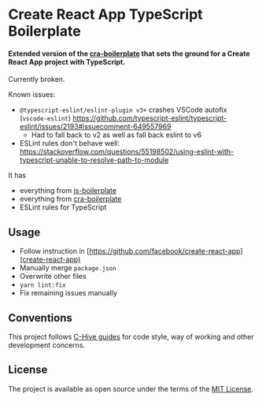# Create React App TypeScript Boilerplate

#### Extended version of the [cra-boilerplate](https://github.com/c-hive/cra-boilerplate) that sets the ground for a Create React App project with TypeScript.

Currently broken.

Known issues:
- `@typescript-eslint/eslint-plugin v3+` crashes VSCode autofix (`vscode-eslint`) https://github.com/typescript-eslint/typescript-eslint/issues/2193#issuecomment-649557969
  - Had to fall back to v2 as well as fall back eslint to v6
- ESLint rules don't behave well: https://stackoverflow.com/questions/55198502/using-eslint-with-typescript-unable-to-resolve-path-to-module

It has
- everything from [js-boilerplate](https://github.com/c-hive/js-boilerplate)
- everything from [cra-boilerplate](https://github.com/c-hive/cra-boilerplate)
- ESLint rules for TypeScript

## Usage

- Follow instruction in [https://github.com/facebook/create-react-app](create-react-app)
- Manually merge `package.json`
- Overwrite other files
- `yarn lint:fix`
- Fix remaining issues manually

## Conventions

This project follows [C-Hive guides](https://github.com/c-hive/guides) for code style, way of working and other development concerns.

## License

The project is available as open source under the terms of the [MIT License](http://opensource.org/licenses/MIT).
